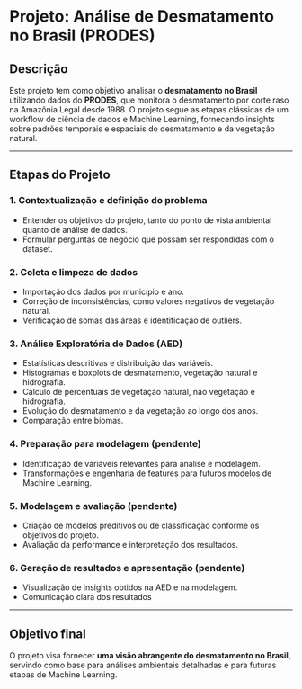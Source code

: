 # Projeto: Análise de Desmatamento no Brasil (PRODES)

## Descrição
Este projeto tem como objetivo analisar o **desmatamento no Brasil** utilizando dados do **PRODES**, que monitora o desmatamento por corte raso na Amazônia Legal desde 1988. O projeto segue as etapas clássicas de um workflow de ciência de dados e Machine Learning, fornecendo insights sobre padrões temporais e espaciais do desmatamento e da vegetação natural.

---

## Etapas do Projeto

### 1. Contextualização e definição do problema
- Entender os objetivos do projeto, tanto do ponto de vista ambiental quanto de análise de dados.  
- Formular perguntas de negócio que possam ser respondidas com o dataset.

### 2. Coleta e limpeza de dados
- Importação dos dados por município e ano.  
- Correção de inconsistências, como valores negativos de vegetação natural.  
- Verificação de somas das áreas e identificação de outliers.

### 3. Análise Exploratória de Dados (AED)
- Estatísticas descritivas e distribuição das variáveis.  
- Histogramas e boxplots de desmatamento, vegetação natural e hidrografia.  
- Cálculo de percentuais de vegetação natural, não vegetação e hidrografia.  
- Evolução do desmatamento e da vegetação ao longo dos anos.  
- Comparação entre biomas.

### 4. Preparação para modelagem (pendente)
- Identificação de variáveis relevantes para análise e modelagem.  
- Transformações e engenharia de features para futuros modelos de Machine Learning.

### 5. Modelagem e avaliação (pendente)
- Criação de modelos preditivos ou de classificação conforme os objetivos do projeto.  
- Avaliação da performance e interpretação dos resultados.

### 6. Geração de resultados e apresentação (pendente)
- Visualização de insights obtidos na AED e na modelagem.  
- Comunicação clara dos resultados
---

## Objetivo final
O projeto visa fornecer **uma visão abrangente do desmatamento no Brasil**, servindo como base para análises ambientais detalhadas e para futuras etapas de Machine Learning.
